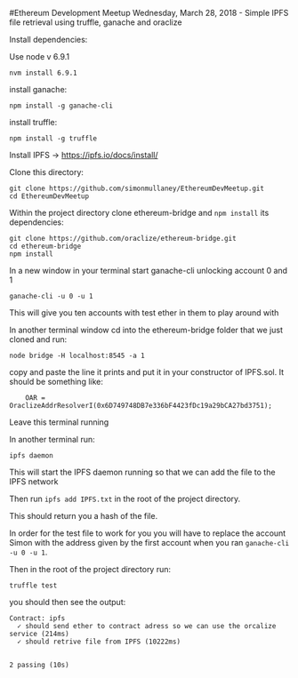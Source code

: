 
#Ethereum Development Meetup Wednesday, March 28, 2018 - Simple IPFS file retrieval using truffle, ganache and oraclize

Install dependencies:

Use node v 6.9.1
```
nvm install 6.9.1
```

install ganache:
```
npm install -g ganache-cli
```

install truffle:

```
npm install -g truffle
```

Install IPFS -> https://ipfs.io/docs/install/


Clone this directory:

```
git clone https://github.com/simonmullaney/EthereumDevMeetup.git
cd EthereumDevMeetup
```

Within the project directory clone ethereum-bridge and `npm install` its dependencies:

```
git clone https://github.com/oraclize/ethereum-bridge.git
cd ethereum-bridge
npm install
```

In a new window in your terminal start ganache-cli unlocking account 0 and 1

```
ganache-cli -u 0 -u 1
```

This will give you ten accounts with test ether in them to play around with

In another terminal window cd into the ethereum-bridge folder that we just cloned and run:

```
node bridge -H localhost:8545 -a 1
```

copy and paste the line it prints and put it in your constructor of IPFS.sol. It should be something like:

```
    OAR = OraclizeAddrResolverI(0x6D749748DB7e336bF4423fDc19a29bCA27bd3751);
```

Leave this terminal running

In another terminal run:

```
ipfs daemon
```

This will start the IPFS daemon running so that we can add the file to the IPFS network

Then run `ipfs add IPFS.txt` in the root of the project directory.

This should return you a hash of the file.

In order for the test file to work for you you will have to replace the account Simon with the address given by the first account when you ran `ganache-cli -u 0 -u 1`.

Then in the root of the project directory run:

```
truffle test
```

you should then see the output:

```
Contract: ipfs
  ✓ should send ether to contract adress so we can use the orcalize service (214ms)
  ✓ should retrive file from IPFS (10222ms)


2 passing (10s)
```
